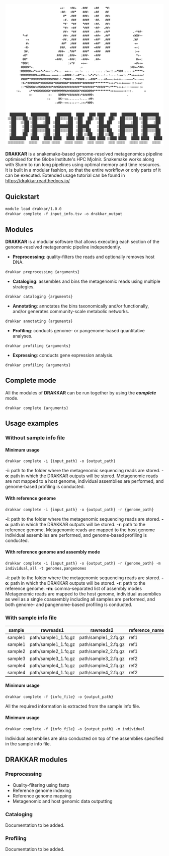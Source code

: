 ![alt text](drakkar.png "DRAKKAR by the AlberdiLab")

**DRAKKAR** is a snakemake-based genome-resolved metagenomics pipeline optimised for the Globe Institute's HPC Mjolnir. Snakemake works along with Slurm to run long pipelines using optimal memory and time resources. It is built in a modular fashion, so that the entire workflow or only parts of it can be executed. Extended usage tutorial can be found in https://drakkar.readthedocs.io/

## Quickstart

```
module load drakkar/1.0.0
drakkar complete -f input_info.tsv -o drakkar_output
```

## Modules
**DRAKKAR** is a modular software that allows executing each section of the genome-resolved metagenomic pipeline independently.

* **Preprocessing**: quality-filters the reads and optionally removes host DNA.
```
drakkar preprocessing {arguments}
```
* **Cataloging**: assembles and bins the metagenomic reads using multiple strategies.
```
drakkar cataloging {arguments}
```
* **Annotating**: annotates the bins taxonomically and/or functionally, and/or generates community-scale metabolic networks.
```
drakkar annotating {arguments}
```
* **Profiling**: conducts genome- or pangenome-based quantitative analyses.
```
drakkar profiling {arguments}
```

* **Expressing**: conducts gene expression analysis.
```
drakkar profiling {arguments}
```

## Complete mode
All the modules of **DRAKKAR** can be run together by using the ***complete*** mode.
```
drakkar complete {arguments}
```

## Usage examples

### Without sample info file

#### Minimum usage

```
drakkar complete -i {input_path} -o {output_path}
```

**-i**: path to the folder where the metagenomic sequencing reads are stored.
**-o**: path in which the DRAKKAR outputs will be stored.
Metagenomic reads are not mapped to a host genome, individual assemblies are performed, and genome-based profiling is conducted.

#### With reference genome

```
drakkar complete -i {input_path} -o {output_path} -r {genome_path}
```

**-i**: path to the folder where the metagenomic sequencing reads are stored.
**-o**: path in which the DRAKKAR outputs will be stored.
**-r**: path to the reference genome.
Metagenomic reads are mapped to the host genome individual assemblies are performed, and genome-based profiling is conducted.

#### With reference genome and assembly mode

```
drakkar complete -i {input_path} -o {output_path} -r {genome_path} -m individual,all -t genomes,pangenomes
```

**-i**: path to the folder where the metagenomic sequencing reads are stored.
**-o**: path in which the DRAKKAR outputs will be stored.
**-r**: path to the reference genome.
**-m**: comma-separated list of assembly modes
Metagenomic reads are mapped to the host genome, individual assemblies as well as a single coassembly including all samples are performed, and both genome- and pangenome-based profiling is conducted.

### With sample info file

|sample|rawreads1|rawreads2|reference_name|reference_path|assembly|
|---|---|---|---|---|---|
|sample1|path/sample1_1.fq.gz|path/sample1_2.fq.gz|ref1|path/ref1.fna|assembly1,all|
|sample1|path/sample1_1.fq.gz|path/sample1_2.fq.gz|ref1|path/ref1.fna|assembly1,all|
|sample2|path/sample2_1.fq.gz|path/sample2_2.fq.gz|ref1|path/ref1.fna|assembly2,all|
|sample3|path/sample3_1.fq.gz|path/sample3_2.fq.gz|ref2|path/ref2.fna|assembly2,all|
|sample4|path/sample4_1.fq.gz|path/sample4_2.fq.gz|ref2|path/ref2.fna|assembly2,all|
|sample4|path/sample4_1.fq.gz|path/sample4_2.fq.gz|ref2|path/ref2.fna|assembly2,all|

#### Minimum usage

```
drakkar complete -f {info_file} -o {output_path}
```
All the required information is extracted from the sample info file.

#### Minimum usage

```
drakkar complete -f {info_file} -o {output_path} -m individual
```
Individual assemblies are also conducted on top of the assemblies specified in the sample info file.


## DRAKKAR modules

### Preprocessing

- Quality-filtering using fastp
- Reference genome indexing
- Reference genome mapping
- Metagenomic and host genomic data outputting

### Cataloging

Documentation to be added.

### Profiling

Documentation to be added.
